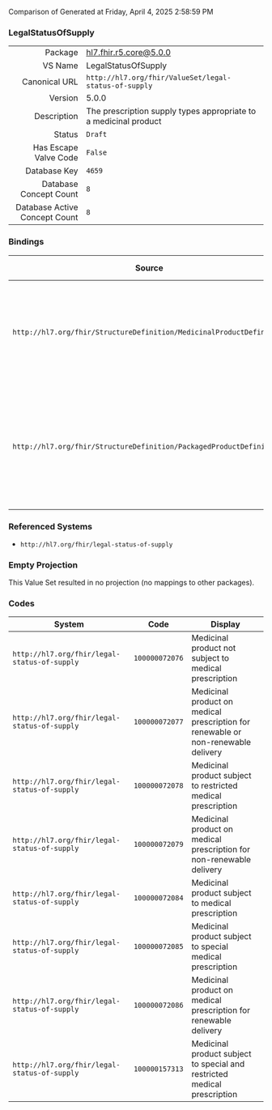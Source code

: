 Comparison of 
Generated at Friday, April 4, 2025 2:58:59 PM

### LegalStatusOfSupply

|      |     |
| ---: | --- |
| Package | hl7.fhir.r5.core@5.0.0 |
| VS Name | LegalStatusOfSupply |
| Canonical URL | `http://hl7.org/fhir/ValueSet/legal-status-of-supply` |
| Version | 5.0.0 |
| Description | The prescription supply types appropriate to a medicinal product |
| Status | `Draft` |
| Has Escape Valve Code | `False` |
| Database Key | `4659` |
| Database Concept Count | `8` |
| Database Active Concept Count | `8` |
### Bindings

| Source | Element | Binding | Strength | Element Short |
| ------ | ------- | ------- | -------- | ------------- |
| `http://hl7.org/fhir/StructureDefinition/MedicinalProductDefinition` | `MedicinalProductDefinition.legalStatusOfSupply` | `http://hl7.org/fhir/ValueSet/legal-status-of-supply` | `Example` | The legal status of supply of the medicinal product as classified by the regulator |
| `http://hl7.org/fhir/StructureDefinition/PackagedProductDefinition` | `PackagedProductDefinition.legalStatusOfSupply.code` | `http://hl7.org/fhir/ValueSet/legal-status-of-supply` | `Example` | The actual status of supply. In what situation this package type may be supplied for use |

### Referenced Systems

* `http://hl7.org/fhir/legal-status-of-supply`
### Empty Projection

This Value Set resulted in no projection (no mappings to other packages).

### Codes

| System | Code | Display |
| ------ | ---- | ------- |
| `http://hl7.org/fhir/legal-status-of-supply` | `100000072076` | Medicinal product not subject to medical prescription |
| `http://hl7.org/fhir/legal-status-of-supply` | `100000072077` | Medicinal product on medical prescription for renewable or non-renewable delivery |
| `http://hl7.org/fhir/legal-status-of-supply` | `100000072078` | Medicinal product subject to restricted medical prescription |
| `http://hl7.org/fhir/legal-status-of-supply` | `100000072079` | Medicinal product on medical prescription for non-renewable delivery |
| `http://hl7.org/fhir/legal-status-of-supply` | `100000072084` | Medicinal product subject to medical prescription |
| `http://hl7.org/fhir/legal-status-of-supply` | `100000072085` | Medicinal product subject to special medical prescription |
| `http://hl7.org/fhir/legal-status-of-supply` | `100000072086` | Medicinal product on medical prescription for renewable delivery |
| `http://hl7.org/fhir/legal-status-of-supply` | `100000157313` | Medicinal product subject to special and restricted medical prescription |
